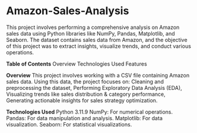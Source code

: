 # Amazon-Sales-Analysis
This project involves performing a comprehensive analysis on Amazon sales data using Python libraries like NumPy, Pandas, Matplotlib, and Seaborn. The dataset contains sales data from Amazon, and the objective of this project was to extract insights, visualize trends, and conduct various operations.

**Table of Contents**
Overview
Technologies Used
Features


**Overview**
This project involves working with a CSV file containing Amazon sales data. Using this data, the project focuses on:
Cleaning and preprocessing the dataset, Performing Exploratory Data Analysis (EDA), Visualizing trends like sales distribution & category performance, Generating actionable insights for sales strategy optimization.

**Technologies Used**
Python 3.11.9
NumPy: For numerical operations.
Pandas: For data manipulation and analysis.
Matplotlib: For data visualization.
Seaborn: For statistical visualizations.
